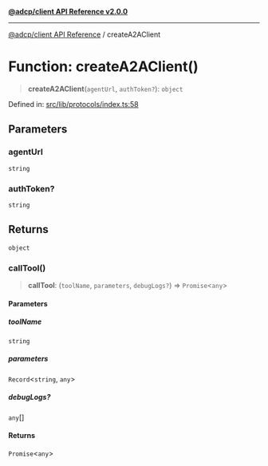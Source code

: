 [**@adcp/client API Reference v2.0.0**](../README.md)

***

[@adcp/client API Reference](../README.md) / createA2AClient

# Function: createA2AClient()

> **createA2AClient**(`agentUrl`, `authToken?`): `object`

Defined in: [src/lib/protocols/index.ts:58](https://github.com/adcontextprotocol/adcp-client/blob/9ed0be764adbd110916d257101c95a577b3f15c8/src/lib/protocols/index.ts#L58)

## Parameters

### agentUrl

`string`

### authToken?

`string`

## Returns

`object`

### callTool()

> **callTool**: (`toolName`, `parameters`, `debugLogs?`) => `Promise`\<`any`\>

#### Parameters

##### toolName

`string`

##### parameters

`Record`\<`string`, `any`\>

##### debugLogs?

`any`[]

#### Returns

`Promise`\<`any`\>
